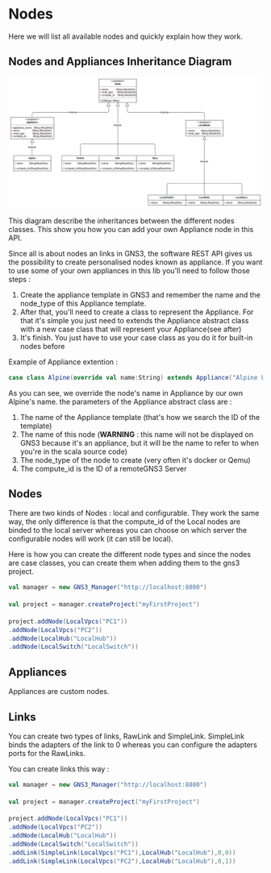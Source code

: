 # Nodes

Here we will list all available nodes and quickly explain how they work.

## Nodes and Appliances Inheritance Diagram

![](https://github.com/PierreMear/GNS3-Scala-lib/blob/master/docs/images/nodesClassDiagram.jpg)


This diagram describe the inheritances between the different nodes classes. This show you how you can add your own Appliance node in this API.

Since all is about nodes an links in GNS3, the software REST API gives us the possibility to create personalised nodes known as appliance. If you want to use some of your own appliances in this lib you'll need to follow those steps :

1. Create the appliance template in GNS3 and remember the name and the node_type of this Appliance template.
2. After that, you'll need to create a class to represent the Appliance.
For that it's simple you just need to extends the Appliance abstract class with a new case class that will represent your Appliance(see after)
3. It's finish. You just have to use your case class as you do it for built-in nodes before

Example of Appliance extention :
```scala
case class Alpine(override val name:String) extends Appliance("Alpine Linux",name,"docker","local")
```
As you can see, we override the node's name in Appliance by our own Alpine's name. the parameters of the Appliance abstract class are :

1. The name of the Appliance template (that's how we search the ID of the template)
2. The name of this node (**WARNING** : this name will not be displayed on GNS3 because it's an appliance, but it will be the name to refer to when you're in the scala source code)
3. The node_type of the node to create (very often it's docker or Qemu)
4. The compute_id is the ID of a remoteGNS3 Server

## Nodes

There are two kinds of Nodes : local and configurable. They work the same way, the only difference is that the compute_id of the Local nodes are binded to the local server whereas you can choose on which server the configurable nodes will work (it can still be local).

Here is how you can create the different node types and since the nodes are case classes, you can create them when adding them to the gns3 project.

```scala
val manager = new GNS3_Manager("http://localhost:8080")

val project = manager.createProject("myFirstProject")

project.addNode(LocalVpcs("PC1"))
.addNode(LocalVpcs("PC2"))
.addNode(LocalHub("LocalHub"))
.addNode(LocalSwitch("LocalSwitch"))
```

## Appliances

Appliances are custom nodes.


## Links

You can create two types of links, RawLink and SimpleLink. SimpleLink binds the adapters of the link to 0 whereas you can configure the adapters ports for the RawLinks.

You can create links this way :

```scala
val manager = new GNS3_Manager("http://localhost:8080")

val project = manager.createProject("myFirstProject")

project.addNode(LocalVpcs("PC1"))
.addNode(LocalVpcs("PC2"))
.addNode(LocalHub("LocalHub"))
.addNode(LocalSwitch("LocalSwitch"))
.addLink(SimpleLink(LocalVpcs("PC1"),LocalHub("LocalHub"),0,0))
.addLink(SimpleLink(LocalVpcs("PC2"),LocalHub("LocalHub"),0,1))
```